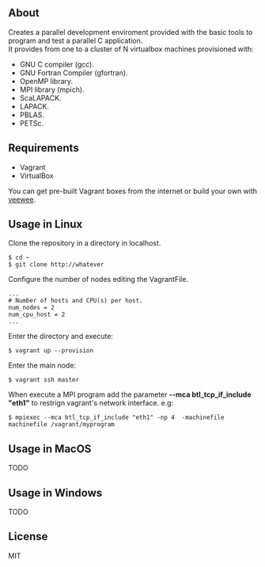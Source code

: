 ## About

Creates a parallel development enviroment provided with the basic tools to program and test a parallel C application.  
It provides from one to a cluster of N virtualbox machines provisioned with:


- GNU C compiler (gcc).
- GNU Fortran Compiler (gfortran).
- OpenMP library.
- MPI library (mpich).
- ScaLAPACK.
- LAPACK.
- PBLAS.
- PETSc.

## Requirements

- Vagrant
- VirtualBox

You can get pre-built Vagrant boxes from the internet or build your own with [veewee](https://github.com/jedi4ever/veewee/).

## Usage in Linux

Clone the repository in a directory in localhost. 

    $ cd ~
    $ git clone http://whatever

Configure the number of nodes editing the VagrantFile.

    ...
    # Number of hosts and CPU(s) per host.
    num_nodes = 2
    num_cpu_host = 2
    ...

Enter the directory and execute:

    $ vagrant up --provision

Enter the main node:

    $ vagrant ssh master

When execute a MPI program add the parameter **--mca btl_tcp_if_include "eth1"** to restrign vagrant's network interface. e.g:

    $ mpiexec --mca btl_tcp_if_include "eth1" -np 4  -machinefile machinefile /vagrant/myprogram


## Usage in MacOS

TODO

## Usage in Windows

TODO

## License

MIT
